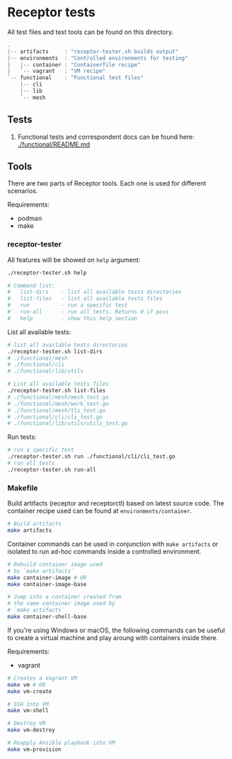 # Receptor tests

All test files and test tools can be found on this directory.

```java
.
|-- artifacts     : "receptor-tester.sh builds output"
|-- environments  : "Controlled environments for testing"
|   |-- container : "Containerfile recipe"
|   `-- vagrant   : "VM recipe"
`-- functional    : "Functional test files"
    |-- cli
    |-- lib
    `-- mesh
```

## Tests

1. Functional tests and correspondent docs can be found here: [./functional/README.md](./functional/README.md)

## Tools

There are two parts of Receptor tools. Each one is used for different scenarios.

Requirements:
- podman
- make

### receptor-tester

All features will be showed on `help` argument:

```bash
./receptor-tester.sh help

# Command list:
#   list-dirs    - list all available tests directories
#   list-files   - list all available tests files
#   run          - run a specific test
#   run-all      - run all tests. Returns 0 if pass
#   help         - show this help section
```

List all available tests:

```bash
# list all available tests directories
./receptor-tester.sh list-dirs
# ./functional/mesh
# ./functional/cli
# ./functional/lib/utils

# List all available tests files
./receptor-tester.sh list-files
# ./functional/mesh/mesh_test.go
# ./functional/mesh/work_test.go
# ./functional/mesh/tls_test.go
# ./functional/cli/cli_test.go
# ./functional/lib/utils/utils_test.go
```

Run tests:

```bash
# run a specific test
./receptor-tester.sh run ./functional/cli/cli_test.go
# run all tests
./receptor-tester.sh run-all
```

### Makefile

Build artifacts (receptor and receptorctl) based on latest source code.
The container recipe used can be found at `environments/container`.

```bash
# Build artifacts
make artifacts
```

Container commands can be used in conjunction with `make artifacts` or isolated to run ad-hoc commands inside a controlled environment.

```bash
# Rebuild container image used
# by `make artifacts`
make container-image # OR
make container-image-base

# Jump into a container created from
# the same container image used by
# `make artifacts`
make container-shell-base
```

If you're using Windows or macOS, the following commands can be useful to create a virtual machine and play aroung with containers inside there.

Requirements:
- vagrant

```bash
# Creates a Vagrant VM
make vm # OR
make vm-create

# SSH into VM
make vm-shell

# Destroy VM
make vm-destroy

# Reapply Ansible playbook into VM
make vm-provision
```

